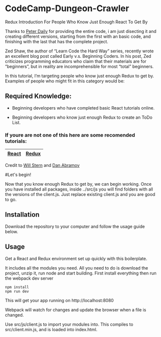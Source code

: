 # CodeCamp-Dungeon-Crawler
Redux Introduction For People Who Know Just Enough React To Get By

Thanks to [Peter Daily](https://github.com/thepeted) for providing the entire code, i am just disecting it and creating different versions, starting from the first with an basic code, and finishing with the last that has the complete project.

Zed Shaw, the author of “Learn Code the Hard Way” series, recently wrote an excellent blog post called Early v.s. Beginning Coders. In his post, Zed criticizes programming educators who claim that their materials are for “beginners”, but in reality are incomprehensible for most “total” beginners.

In this tutorial, I’m targeting  people who know just enough Redux to get by. Examples of people who might fit in this category would be:
## Required Knowledge:

- Beginning developers who have completed basic React tutorials online.

- Beginning developers who know just enough Redux to create an ToDo List.


### If youre are not one of this here are some recomended tutorials:

| [React](https://www.youtube.com/watch?v=MhkGQAoc7bc&list=PLoYCgNOIyGABj2GQSlDRjgvXtqfDxKm5b)  | [Redux](https://egghead.io/courses/getting-started-with-redux)  |
| ------------- | ------------- |

Credit to [Will Stern](https://github.com/learncodeacademy/react-js-tutorials) and [Dan Abramov](https://github.com/gaearon)

#Let's begin!

Now that you know enough Redux to get by, we can begin working. Once you have installed all packages, inside ../src/js you will find folders with all the versions of the client.js. Just replace existing client.js and you are good to go.

## Installation

Download the repository to your computer and follow the usage guide below.

## Usage

Get a React and Redux environment set up quickly with this boilerplate.

It includes all the modules you need. All you need to do is download the project, unzip it, run node and start building.
First install everything then run the webpack dev server

```
npm install
npm run dev
```

This will get your app running on http://localhost:8080

Webpack will watch for changes and update the browser when a file is changed.

Use src/js/client.js to import your modules into. This compiles to src/client.min.js, and is loaded into index.html.
